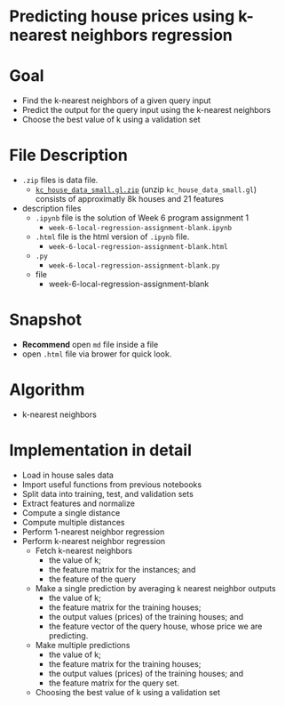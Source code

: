 # Predicting house prices using k-nearest neighbors regression

# Goal
- Find the k-nearest neighbors of a given query input
- Predict the output for the query input using the k-nearest neighbors
- Choose the best value of k using a validation set

# File Description
- `.zip` files is data file.
  - [`kc_house_data_small.gl.zip`]() (unzip `kc_house_data_small.gl`) consists of approximatly 8k houses and 21 features
- description files
  - `.ipynb` file is the solution of Week 6 program assignment 1
    - `week-6-local-regression-assignment-blank.ipynb`
  - `.html` file is the html version of `.ipynb` file.
    - `week-6-local-regression-assignment-blank.html`
  - `.py`
    - `week-6-local-regression-assignment-blank.py`
  - file
    - week-6-local-regression-assignment-blank
    
# Snapshot
- **Recommend** open `md` file inside a file
- open `.html` file via brower for quick look.

# Algorithm
- k-nearest neighbors

# Implementation in detail
- Load in house sales data
- Import useful functions from previous notebooks
- Split data into training, test, and validation sets
- Extract features and normalize
- Compute a single distance
- Compute multiple distances
- Perform 1-nearest neighbor regression
- Perform k-nearest neighbor regression
  - Fetch k-nearest neighbors
    - the value of k;
    - the feature matrix for the instances; and
    - the feature of the query
  - Make a single prediction by averaging k nearest neighbor outputs
    - the value of k;
    - the feature matrix for the training houses;
    - the output values (prices) of the training houses; and
    - the feature vector of the query house, whose price we are predicting.
  - Make multiple predictions
    - the value of k;
    - the feature matrix for the training houses;
    - the output values (prices) of the training houses; and
    - the feature matrix for the query set.  
  - Choosing the best value of k using a validation set
